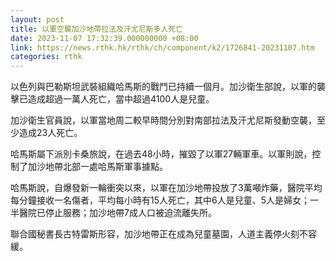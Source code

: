 ```yaml
---
layout: post
title: 以軍空襲加沙地帶拉法及汗尤尼斯多人死亡
date: 2023-11-07 17:32:39.000000000 +08:00
link: https://news.rthk.hk/rthk/ch/component/k2/1726841-20231107.htm
categories: rthk
---
```


以色列與巴勒斯坦武裝組織哈馬斯的戰鬥已持續一個月。加沙衛生部說，以軍的襲擊已造成超過一萬人死亡，當中超過4100人是兒童。

加沙衛生官員說，以軍當地周二較早時間分別對南部拉法及汗尤尼斯發動空襲，至少造成23人死亡。

哈馬斯屬下派別卡桑旅說，在過去48小時，摧毀了以軍27輛軍車。以軍則說，控制了加沙地帶北部一處哈馬斯軍事據點。

哈馬斯說，自爆發新一輪衝突以來，以軍在加沙地帶投放了3萬噸炸藥，醫院平均每分鐘接收一名傷者，平均每小時有15人死亡，其中6人是兒童、5人是婦女；一半醫院已停止服務；加沙地帶7成人口被迫流離失所。

聯合國秘書長古特雷斯形容，加沙地帶正在成為兒童墓園，人道主義停火刻不容緩。
